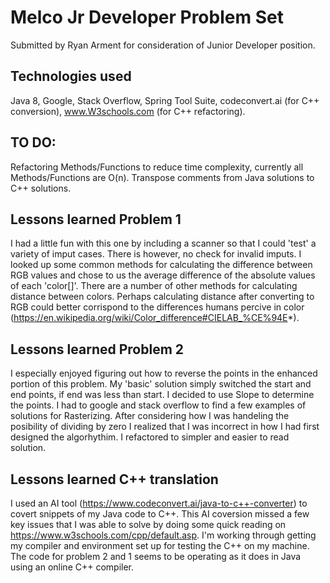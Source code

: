 # Melco Jr Developer Problem Set 
Submitted by Ryan Arment for consideration of Junior Developer position.

## Technologies used
Java 8, Google, Stack Overflow, Spring Tool Suite, codeconvert.ai (for C++ conversion), www.W3schools.com (for C++ refactoring).

## TO DO:
Refactoring Methods/Functions to reduce time complexity, currently all Methods/Functions are O(n).
Transpose comments from Java solutions to C++ solutions.

## Lessons learned Problem 1
I had a little fun with this one by including a scanner so that I could 'test' a variety of imput cases. There is however, no check for invalid imputs.
I looked up some common methods for calculating the difference between RGB values and chose to us the average difference of the absolute values of each 'color[]'. There are a number of other methods for calculating distance between colors. Perhaps calculating distance after converting to RGB could better corrispond to the differences humans percive in color (https://en.wikipedia.org/wiki/Color_difference#CIELAB_%CE%94E*).

## Lessons learned Problem 2
I especially enjoyed figuring out how to reverse the points in the enhanced portion of this problem. My 'basic' solution simply switched the start and end points, if end was less than start. I decided to use Slope to determine the points. I had to google and stack overflow to find a few examples of solutions for Rasterizing. 
After considering how I was handeling the posibility of dividing by zero I realized that I was incorrect in how I had first designed the algorhythim. I refactored to simpler and easier to read solution. 

## Lessons learned C++ translation
I used an AI tool (https://www.codeconvert.ai/java-to-c++-converter) to covert snippets of my Java code to C++. 
This AI coversion missed a few key issues that I was able to solve by doing some quick reading on https://www.w3schools.com/cpp/default.asp.
I'm working through getting my compiler and environment set up for testing the C++ on my machine. 
The code for problem 2 and 1 seems to be operating as it does in Java using an online C++ compiler.

